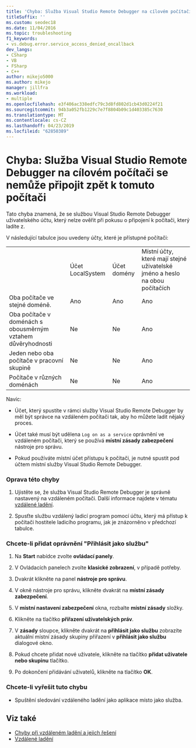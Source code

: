 ```yaml
---
title: 'Chyba: Služba Visual Studio Remote Debugger na cílovém počítači se nemůže připojit zpět k tomuto počítači'
titleSuffix: ''
ms.custom: seodec18
ms.date: 11/04/2016
ms.topic: troubleshooting
f1_keywords:
- vs.debug.error.service_access_denied_oncallback
dev_langs:
- CSharp
- VB
- FSharp
- C++
author: mikejo5000
ms.author: mikejo
manager: jillfra
ms.workload:
- multiple
ms.openlocfilehash: e3f406ac338edfc79c3d8fd802d1cb43d0224f21
ms.sourcegitcommit: 94b3a052fb1229c7e7f8804b09c1d403385c7630
ms.translationtype: MT
ms.contentlocale: cs-CZ
ms.lasthandoff: 04/23/2019
ms.locfileid: "62850389"
---
```

# <a name="error-the-visual-studio-remote-debugger-service-on-the-target-computer-cannot-connect-back-to-this-computer"></a>Chyba: Služba Visual Studio Remote Debugger na cílovém počítači se nemůže připojit zpět k tomuto počítači
Tato chyba znamená, že se službou Visual Studio Remote Debugger uživatelského účtu, který nelze ověřit při pokusu o připojení k počítači, který ladíte z.

 V následující tabulce jsou uvedeny účty, které je přístupné počítači:

|||||
|-|-|-|-|
||Účet LocalSystem|Účet domény|Místní účty, které mají stejné uživatelské jméno a heslo na obou počítačích|
|Oba počítače ve stejné doméně.|Ano|Ano|Ano|
|Oba počítače v doménách s obousměrným vztahem důvěryhodnosti|Ne|Ne|Ano|
|Jeden nebo oba počítače v pracovní skupině|Ne|Ne|Ano|
|Počítače v různých doménách|Ne|Ne|Ano|

 Navíc:

- Účet, který spustíte v rámci služby Visual Studio Remote Debugger by měl být správce na vzdáleném počítači tak, aby ho můžete ladit nějaký proces.

- Účet také musí být udělena `Log on as a service` oprávnění ve vzdáleném počítači, který se používá **místní zásady zabezpečení** nástroje pro správu.

- Pokud používáte místní účet přístupu k počítači, je nutné spustit pod účtem místní služby Visual Studio Remote Debugger.

### <a name="to-correct-this-error"></a>Oprava této chyby

1. Ujistěte se, že služba Visual Studio Remote Debugger je správně nastavený na vzdáleném počítači. Další informace najdete v tématu [vzdálené ladění](../debugger/remote-debugging.md).

2. Spusťte službu vzdálený ladicí program pomocí účtu, který má přístup k počítači hostitele ladicího programu, jak je znázorněno v předchozí tabulce.

### <a name="to-add-log-on-as-a-service-privilege"></a>Chcete-li přidat oprávnění "Přihlásit jako službu"

1. Na **Start** nabídce zvolte **ovládací panely**.

2. V Ovládacích panelech zvolte **klasické zobrazení**, v případě potřeby.

3. Dvakrát klikněte na panel **nástroje pro správu**.

4. V okně nástroje pro správu, klikněte dvakrát na **místní zásady zabezpečení**.

5. V **místní nastavení zabezpečení** okna, rozbalte **místní zásady** složky.

6. Klikněte na tlačítko **přiřazení uživatelských práv**.

7. V **zásady** sloupce, klikněte dvakrát na **přihlásit jako službu** zobrazíte aktuální místní zásady skupiny přiřazení v **přihlásit jako službu** dialogové okno.

8. Pokud chcete přidat nové uživatele, klikněte na tlačítko **přidat uživatele nebo skupinu** tlačítko.

9. Po dokončení přidávání uživatelů, klikněte na tlačítko **OK**.

### <a name="to-work-around-this-error"></a>Chcete-li vyřešit tuto chybu

- Spuštění sledování vzdáleného ladění jako aplikace místo jako služba.

## <a name="see-also"></a>Viz také
- [Chyby při vzdáleném ladění a jejich řešení](../debugger/remote-debugging-errors-and-troubleshooting.md)
- [Vzdálené ladění](../debugger/remote-debugging.md)